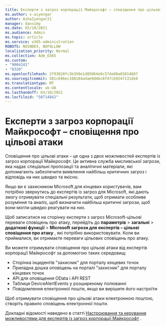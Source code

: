 ```yaml
---
title: Експерти з загроз корпорації Майкрософт – сповіщення про цільові атаки
ms.author: v-aiyengar
author: AshaIyengar21
manager: dansimp
ms.date: 03/10/2021
ms.audience: Admin
ms.topic: article
ms.service: o365-administration
ROBOTS: NOINDEX, NOFOLLOW
localization_priority: Normal
ms.collection: Adm_O365
ms.custom:
- "9004241"
- "8320"
ms.openlocfilehash: 2f93020fc3b350e1d85064e9c57de80a65814687
ms.sourcegitcommit: 581c696ec108184adae9d4bc8f47cb9247131de8
ms.translationtype: MT
ms.contentlocale: uk-UA
ms.lasthandoff: 03/10/2021
ms.locfileid: "50714842"
---
```

# <a name="microsoft-threat-experts---targeted-attack-notification"></a>Експерти з загроз корпорації Майкрософт – сповіщення про цільові атаки

Сповіщення про цільові атаки – це одна з двох можливостей експертів із загроз корпорації Майкрософт. Це активна служба мисливської загрози, яка надає спеціальні пропозиції та аналітичні матеріали, які допомагають забезпечити виявлення найбільш критичних загроз і відповідь на них швидко та якісно.

Якщо ви є захисником Microsoft для кінцевих користувачів, вам потрібно звернутись до експертів із загроз для Microsoft, які дають змогу отримувати спеціальні результати, щоб отримати особливе розуміння та аналіз, щоб визначити найбільш критичні загрози, щоб вони могли швидко реагувати на них.

Щоб записатися на сторінку експерти з загроз Microsoft-цільові переваги сповіщень про атаку, перейдіть до **параметрів**  >  **загальні**  >  **додаткові функції**  >  **Microsoft загрози для експертів – цільові сповіщення про атаку** , які потрібно використовувати. Коли ви приймалися, ви отримаєте переваги цільових сповіщень про атаку.

Ви можете отримувати сповіщення про цільові атаки від експертів корпорації Майкрософт за допомогою таких середовищ:

- Сторінка інцидентів "захисник" для порталу кінцевих точок
- Приладна дошка оповіщень на порталі "захисник" для порталу кінцевих точок
- API для оповіщення OData і API REST
- Таблиця DeviceAlertEvents у розширеному полюванні
- Повідомлення електронної пошти, якщо ви вирішите його настроїти

Щоб отримувати сповіщення про цільові атаки електронною поштою, створіть правило сповіщень електронної пошти. 

Докладні відомості наведено в статті [Настроювання та керування можливостями для експертів із загроз корпорації Майкрософт](https://docs.microsoft.com/windows/security/threat-protection/microsoft-defender-atp/configure-microsoft-threat-experts) .
